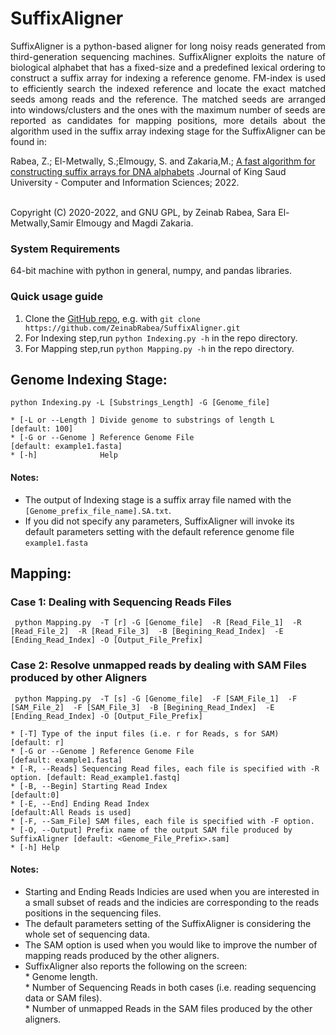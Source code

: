 # SuffixAligner
<p align="justify">
SuffixAligner is a python-based aligner for long noisy reads generated from third-generation sequencing machines. SuffixAligner exploits the nature of biological alphabet that has a fixed-size and a predefined lexical ordering to construct a suffix array for indexing a reference genome. FM-index is used to efficiently search the indexed reference and locate the exact matched seeds among reads and the reference. The matched seeds are arranged into windows/clusters and the ones with the maximum number of seeds are reported as candidates for mapping positions, more details about the algorithm used in the suffix array indexing stage for the SuffixAligner can be found in:          

Rabea, Z.; El-Metwally, S.;Elmougy, S. and Zakaria,M.; [A fast algorithm for constructing suffix arrays for DNA alphabets](https://www.sciencedirect.com/science/article/pii/S1319157822001434) .Journal of King Saud University - Computer and Information Sciences; 2022.  
<br>

Copyright (C) 2020-2022, and GNU GPL, by Zeinab Rabea, Sara El-Metwally,Samir Elmougy and Magdi Zakaria. </p>
           
### System Requirements
64-bit machine with python in general, numpy, and pandas libraries.

### Quick usage guide
1. Clone the [GitHub repo](https://github.com/ZeinabRabea/SuffixAligner), e.g. with `git clone https://github.com/ZeinabRabea/SuffixAligner.git`
2. For Indexing step,run `python Indexing.py -h` in the repo directory. 
3. For Mapping step,run `python Mapping.py -h` in the repo directory. 

## Genome Indexing Stage: 

``` python Indexing.py -L [Substrings_Length] -G [Genome_file] ```
``` 
* [-L or --Length ] Divide genome to substrings of length L             [default: 100]
* [-G or --Genome ] Reference Genome File                               [default: example1.fasta]
* [-h]              Help
```

#### Notes:
- The output of Indexing stage is a suffix array file named with the ` [Genome_prefix_file_name].SA.txt `.
- If you did not specify any parameters, SuffixAligner will invoke its default parameters setting with the default reference genome file `example1.fasta` 


## Mapping:
### Case 1: Dealing with Sequencing Reads Files 

``` python Mapping.py  -T [r] -G [Genome_file]  -R [Read_File_1]  -R [Read_File_2]  -R [Read_File_3]  -B [Begining_Read_Index]  -E [Ending_Read_Index] -O [Output_File_Prefix]```

### Case 2: Resolve unmapped reads by dealing with SAM Files produced by other Aligners

``` python Mapping.py  -T [s] -G [Genome_file]  -F [SAM_File_1]  -F [SAM_File_2]  -F [SAM_File_3]  -B [Begining_Read_Index]  -E [Ending_Read_Index] -O [Output_File_Prefix]```

``` 
* [-T] Type of the input files (i.e. r for Reads, s for SAM)                  [default: r]
* [-G or --Genome ] Reference Genome File                                     [default: example1.fasta]
* [-R, --Reads] Sequencing Read files, each file is specified with -R option. [default: Read_example1.fastq]
* [-B, --Begin] Starting Read Index                                           [default:0]
* [-E, --End] Ending Read Index                                               [default:All Reads is used] 
* [-F, --Sam_File] SAM files, each file is specified with -F option. 
* [-O, --Output] Prefix name of the output SAM file produced by SuffixAligner [default: <Genome_File_Prefix>.sam]
* [-h] Help
```
#### Notes:
- Starting and Ending Reads Indicies are used when you are interested in a small subset of reads and the indicies are corresponding to the reads positions in the sequencing files.
- The default parameters setting of the SuffixAligner is considering the whole set of sequencing data. 
- The SAM option is used when you would like to improve the number of mapping reads produced by the other aligners.   
- SuffixAligner also reports the following on the screen: <br>
        * Genome length. <br>
        * Number of Sequencing Reads in both cases (i.e. reading sequencing data or SAM files). <br> 
        * Number of unmapped Reads in the SAM files produced by the other aligners.


